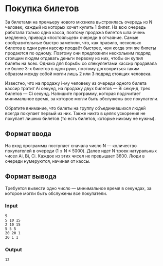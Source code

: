 # Покупка билетов
За билетами на премьеру нового мюзикла выстроилась очередь из N человек, каждый из которых хочет купить 1 билет. 
На всю очередь работала только одна касса, поэтому продажа билетов шла очень медленно, приводя «постояльцев» очереди в отчаяние. 
Самые сообразительные быстро заметили, что, как правило, несколько билетов в одни руки кассир продаёт быстрее, чем когда эти же билеты продаются по одному. 
Поэтому они предложили нескольким подряд стоящим людям отдавать деньги первому из них, чтобы он купил билеты на всех.
Однако для борьбы со спекулянтами кассир продавала не более 3-х билетов в одни руки, поэтому договориться таким образом между собой могли лишь 2 или 3 подряд стоящих человека.

Известно, что на продажу i-му человеку из очереди одного билета кассир тратит Ai секунд, на продажу двух билетов — Bi секунд, трех билетов — Ci секунд. 
Напишите программу, которая подсчитает минимальное время, за которое могли быть обслужены все покупатели.

Обратите внимание, что билеты на группу объединившихся людей всегда покупает первый из них. Также никто в целях ускорения не покупает лишних билетов (то есть билетов, которые никому не нужны).

## Формат ввода
На вход программы поступает сначала число N — количество покупателей в очереди (1 ≤ N ≤ 5000). 
Далее идет N троек натуральных чисел Ai, Bi, Ci. Каждое из этих чисел не превышает 3600. 
Люди в очереди нумеруются, начиная от кассы.

## Формат вывода
Требуется вывести одно число — минимальное время в секундах, за которое могли быть обслужены все покупатели.

### Input
```text
5
5 10 15
2 10 15
5 5 5
20 20 1
20 1 1
```

### Output
```text
12
```